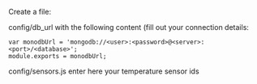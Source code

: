 Create a file:

config/db_url with the following content (fill out your connection details:
```
var monodbUrl = 'mongodb://<user>:<password>@<server>:<port>/<database>';
module.exports = monodbUrl;
```

config/sensors.js enter here your temperature sensor ids